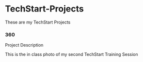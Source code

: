 # TechStart-Projects
These are my TechStart Projects 

### 360

<script src='//vizor.io/static/scripts/vizor-360-embed.js' data-vizorurl='//vizor.io/embed/jamesleehopper/techstart-training-2'></script>

Project Description 

This is the in class photo of my second TechStart Training Session
